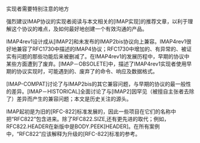 实现者需要特别注意的地方

强烈建议IMAP协议的实现者阅读与本文相关的[IMAP实现]的推荐文章，以利于理解这个协议的难点，及如何最好地创建一个有效沟通的产品。

IMAP4rev1设计成从[IMAP2]和未发布的IMAP2bis协议向上兼容。IMAP4rev1很好地兼容了RFC1730中描述的IMAP4协议；RFC1730中增加的、有异常的、被证实有问题的那些功能后来被删减了。在IMAP4rev1的发展历程中，早期的协议中某些方面遭到了废弃。[IMAP－OBSOLETE]中，描述了IMAP4rev1实现者使用早期的协议实现时，可能遇到的、废弃了的命令、响应及数据格式。

[IMAP-COMPAT]讨论了与IMAP2bis的其它兼容问题，与早期的协议的最一般性的差异。[IMAP－HISTORICAL]全面讨论了与[IMAP2]因罕见（被擅自主张者去除了）差异而产生的兼容问题；本文是历史关注的源头。

IMAP起初是为旧的[RFC-822]标准发展的，因此一些项目在它们的名称中把“RFC822”包含进来。除了RFC822.SIZE,还有更先进的取代；例如， RFC822.HEADER在新版中是BODY.PEEK[HEADER]。在所有案例中，“RFC822”应该解释为升级的[RFC-822]标准的参考。